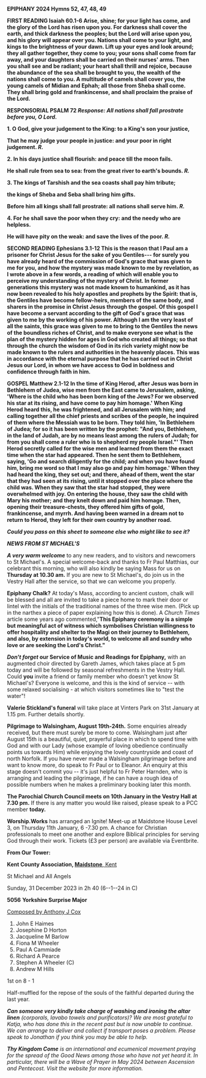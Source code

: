 **EPIPHANY 2024 Hymns 52, 47, 48, 49**

**FIRST READING Isaiah 60.1-6 Arise, shine; for your light has come, and
the glory of the Lord has risen upon you. For darkness shall cover the
earth, and thick darkness the peoples; but the Lord will arise upon you,
and his glory will appear over you. Nations shall come to your light,
and kings to the brightness of your dawn. Lift up your eyes and look
around; they all gather together, they come to you; your sons shall come
from far away, and your daughters shall be carried on their nurses'
arms. Then you shall see and be radiant; your heart shall thrill and
rejoice, because the abundance of the sea shall be brought to you, the
wealth of the nations shall come to you. A multitude of camels shall
cover you, the young camels of Midian and Ephah; all those from Sheba
shall come. They shall bring gold and frankincense, and shall proclaim
the praise of the Lord.**

**RESPONSORIAL PSALM 72 *Response: All nations shall fall prostrate
before you, O Lord.***

**1. O God, give your judgement to the King: to a King's son your
justice,**

**That he may judge your people in justice: and your poor in right
judgement. *R.***

**2. In his days justice shall flourish: and peace till the moon
fails.**

**He shall rule from sea to sea: from the great river to earth's bounds.
*R.***

**3. The kings of Tarshish and the sea coasts shall pay him tribute;**

**the kings of Sheba and Seba shall bring him gifts.**

**Before him all kings shall fall prostrate: all nations shall serve
him. *R.***

**4. For he shall save the poor when they cry: and the needy who are
helpless.**

**He will have pity on the weak: and save the lives of the poor. *R.***

**SECOND READING Ephesians 3.1-12 This is the reason that I Paul am a
prisoner for Christ Jesus for the sake of you Gentiles--- for surely you
have already heard of the commission of God's grace that was given to me
for you, and how the mystery was made known to me by revelation, as I
wrote above in a few words, a reading of which will enable you to
perceive my understanding of the mystery of Christ. In former
generations this mystery was not made known to humankind, as it has now
been revealed to his holy apostles and prophets by the Spirit: that is,
the Gentiles have become fellow-heirs, members of the same body, and
sharers in the promise in Christ Jesus through the gospel. Of this
gospel I have become a servant according to the gift of God's grace that
was given to me by the working of his power. Although I am the very
least of all the saints, this grace was given to me to bring to the
Gentiles the news of the boundless riches of Christ, and to make
everyone see what is the plan of the mystery hidden for ages in God who
created all things; so that through the church the wisdom of God in its
rich variety might now be made known to the rulers and authorities in
the heavenly places. This was in accordance with the eternal purpose
that he has carried out in Christ Jesus our Lord, in whom we have access
to God in boldness and confidence through faith in him.**

**GOSPEL Matthew 2.1-12 In the time of King Herod, after Jesus was born
in Bethlehem of Judea, wise men from the East came to Jerusalem, asking,
'Where is the child who has been born king of the Jews? For we observed
his star at its rising, and have come to pay him homage.' When King
Herod heard this, he was frightened, and all Jerusalem with him; and
calling together all the chief priests and scribes of the people, he
inquired of them where the Messiah was to be born. They told him, 'In
Bethlehem of Judea; for so it has been written by the prophet: "And you,
Bethlehem, in the land of Judah, are by no means least among the rulers
of Judah; for from you shall come a ruler who is to shepherd my people
Israel."' Then Herod secretly called for the wise men and learned from
them the exact time when the star had appeared. Then he sent them to
Bethlehem, saying, 'Go and search diligently for the child; and when you
have found him, bring me word so that I may also go and pay him homage.'
When they had heard the king, they set out; and there, ahead of them,
went the star that they had seen at its rising, until it stopped over
the place where the child was. When they saw that the star had stopped,
they were overwhelmed with joy. On entering the house, they saw the
child with Mary his mother; and they knelt down and paid him homage.
Then, opening their treasure-chests, they offered him gifts of gold,
frankincense, and myrrh. And having been warned in a dream not to return
to Herod, they left for their own country by another road.**

***Could you pass on this sheet to someone else who might like to see
it?***

***NEWS FROM ST MICHAEL\'S***

***A very warm welcome*** to any new readers, and to visitors and
newcomers to St Michael\'s. A special welcome-back and thanks to Fr Paul
Matthias, our celebrant this morning, who will also kindly be saying
Mass for us on **Thursday at 10.30 am.** If you are new to St
Michael\'s, do join us in the Vestry Hall after the service, so that we
can welcome you properly.

**Epiphany Chalk?** At today\'s Mass, according to ancient custom, chalk
will be blessed and all are invited to take a piece home to mark their
door or lintel with the initials of the traditional names of the three
wise men. (Pick up in the narthex a piece of paper explaining how this
is done). A *Church Times* article some years ago commented,"**This
Epiphany ceremony is a simple but meaningful act of witness which
symbolises Christian willingness to offer hospitality and shelter to the
Magi on their journey to Bethlehem, and also, by extension in today's
world, to welcome all and sundry who love or are seeking the Lord's
Christ."**

***Don\'t forget* our Service of Music and Readings for Epiphany,** with
an augmented choir directed by Gareth James, which takes place at 5 pm
today and will be followed by seasonal refreshments in the Vestry Hall.
Could **you** invite a friend or family member who doesn\'t yet know St
Michael\'s? Everyone is welcome, and this is the kind of service -- with
some relaxed socialising - at which visitors sometimes like to "test the
water"!

**Valerie Stickland\'s funeral** will take place at Vinters Park on
31st January at 1.15 pm. Further details shortly.

**Pilgrimage to Walsingham, August 19th-24th.** Some enquiries
already received, but there must surely be more to come. Walsingham just
after August 15th is a beautiful, quiet, prayerful place in which to
spend time with God and with our Lady (whose example of loving obedience
continually points us towards Him) while enjoying the lovely countryside
and coast of north Norfolk. If you have never made a Walsingham
pilgrimage before and want to know more, do speak to Fr Paul or to
Eleanor. An enquiry at this stage doesn\'t commit you -- it\'s just
helpful to Fr Peter Harnden, who is arranging and leading the
pilgrimage, if he can have a rough idea of possible numbers when he
makes a preliminary booking later this month.

**The Parochial Church Council meets on 10th January in the Vestry
Hall at 7.30 pm.** If there is any matter you would like raised, please
speak to a PCC member **today.**

**Worship.Works** has arranged an Ignite! Meet-up at Maidstone House
Level 3, on Thursday 11th January, 6 -7.30 pm. A chance for Christian
professionals to meet one another and explore Biblical principles for
serving God through their work. Tickets (£3 per person) are available
via Eventbrite.

**From Our Tower:**

**Kent County Association,
[Maidstone](https://dove.cccbr.org.uk/tower/12644#_blank)**[,
Kent](https://dove.cccbr.org.uk/tower/12644#_blank)

St Michael and All Angels

Sunday, 31 December 2023 in 2h 40 (6--1--24 in C)

**5056** **Yorkshire Surprise Major**

[Composed by Anthony J
Cox](https://bb.ringingworld.co.uk/comp.php?id=2294989)

1. John E Haimes
2. Josephine D Horton
3. Jacqueline M Barlow
4. Fiona M Wheeler
5. Paul A Cammiade
6. Richard A Pearce
7. Stephen A Wheeler (C)
8. Andrew M Hills

1st on 8 - 1

Half-muffled for the repose of the souls of the faithful departed during
the last year.

***Can someone very kindly take charge of washing and ironing the altar
linen** (corporals, lavabo towels and purificators)? We are most
grateful to Katja, who has done this in the recent past but is now
unable to continue. We can arrange to deliver and collect if transport
poses a problem. Please speak to Jonathan if you think you may be able
to help.*

***Thy Kingdom Come** is an international and ecumenical movement
praying for the spread of the Good News among those who have not yet
heard it. In particular, there will be a Wave of Prayer in May 2024
between Ascension and Pentecost. Visit the website for more
information.*

